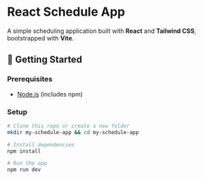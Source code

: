 # React Schedule App

A simple scheduling application built with **React** and **Tailwind CSS**, bootstrapped with **Vite**.

## 🚀 Getting Started

### Prerequisites
- [Node.js](https://nodejs.org/) (includes npm)

### Setup
```bash
# Clone this repo or create a new folder
mkdir my-schedule-app && cd my-schedule-app

# Install dependencies
npm install

# Run the app
npm run dev